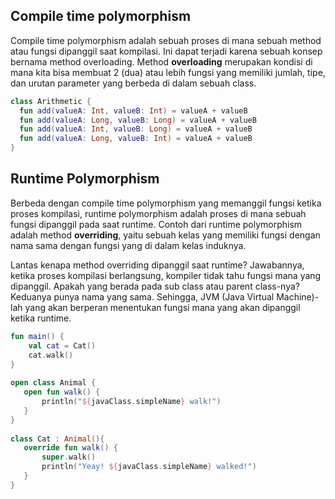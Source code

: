 ## Compile time polymorphism

Compile time polymorphism adalah sebuah proses di mana sebuah method atau fungsi dipanggil saat kompilasi. Ini dapat terjadi karena sebuah konsep bernama method overloading. Method **overloading** merupakan kondisi di mana kita bisa membuat 2 (dua) atau lebih fungsi yang memiliki jumlah, tipe, dan urutan parameter yang berbeda di dalam sebuah class. 

```kotlin
class Arithmetic {
  fun add(valueA: Int, valueB: Int) = valueA + valueB
  fun add(valueA: Long, valueB: Long) = valueA + valueB
  fun add(valueA: Int, valueB: Long) = valueA + valueB
  fun add(valueA: Long, valueB: Int) = valueA + valueB
}

```

## Runtime Polymorphism
Berbeda dengan compile time polymorphism yang memanggil fungsi ketika proses kompilasi, runtime polymorphism adalah proses di mana sebuah fungsi dipanggil pada saat runtime. Contoh dari runtime polymorphism adalah method **overriding**, yaitu sebuah kelas yang memiliki fungsi dengan nama sama dengan fungsi yang di dalam kelas induknya.

Lantas kenapa method overriding dipanggil saat runtime? Jawabannya, ketika proses kompilasi berlangsung, kompiler tidak tahu fungsi mana yang dipanggil. Apakah yang berada pada sub class atau parent class-nya? Keduanya punya nama yang sama. Sehingga, JVM (Java Virtual Machine)-lah yang akan berperan menentukan fungsi mana yang akan dipanggil ketika runtime.

```kotlin
fun main() {
    val cat = Cat()
    cat.walk()
}
 
open class Animal {
   open fun walk() {
       println("${javaClass.simpleName} walk!")
   }
}
 
class Cat : Animal(){
   override fun walk() {
       super.walk()
       println("Yeay! ${javaClass.simpleName} walked!")
   }
}
```
